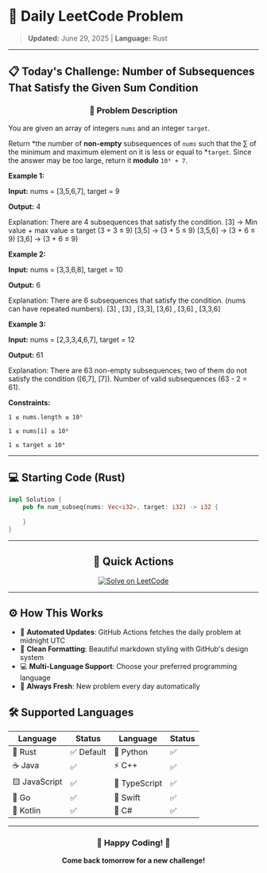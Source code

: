 # 🎯 Daily LeetCode Problem

> **Updated:** June 29, 2025 | **Language:** Rust

---

## 📋 Today's Challenge: **Number of Subsequences That Satisfy the Given Sum Condition**

<div align="center">

### 🧩 Problem Description

</div>

You are given an array of integers `nums` and an integer `target`.

Return *the number of **non-empty** subsequences of *`nums`* such that the ∑ of the minimum and maximum element on it is less or equal to *`target`. Since the answer may be too large, return it **modulo** `10⁹ + 7`.

**Example 1:**

**Input:** nums = [3,5,6,7], target = 9

**Output:** 4

Explanation: There are 4 subsequences that satisfy the condition.
[3] -> Min value + max value ≤ target (3 + 3 ≤ 9)
[3,5] -> (3 + 5 ≤ 9)
[3,5,6] -> (3 + 6 ≤ 9)
[3,6] -> (3 + 6 ≤ 9)

**Example 2:**

**Input:** nums = [3,3,6,8], target = 10

**Output:** 6

Explanation: There are 6 subsequences that satisfy the condition. (nums can have repeated numbers).
[3] , [3] , [3,3], [3,6] , [3,6] , [3,3,6]

**Example 3:**

**Input:** nums = [2,3,3,4,6,7], target = 12

**Output:** 61

Explanation: There are 63 non-empty subsequences, two of them do not satisfy the condition ([6,7], [7]).
Number of valid subsequences (63 - 2 = 61).

**Constraints:**

`1 ≤ nums.length ≤ 10⁵`

`1 ≤ nums[i] ≤ 10⁶`

`1 ≤ target ≤ 10⁶`

---

## 💻 Starting Code (Rust)

```rust
impl Solution {
    pub fn num_subseq(nums: Vec<i32>, target: i32) -> i32 {
        
    }
}
```

---

<div align="center">

## 🔗 Quick Actions

[![Solve on LeetCode](https://img.shields.io/badge/Solve_on-LeetCode-orange?style=for-the-badge&logo=leetcode&logoColor=white)](https://leetcode.com/problems/number-of-subsequences-that-satisfy-the-given-sum-condition/)

</div>

---

## ⚙️ How This Works

- 🤖 **Automated Updates**: GitHub Actions fetches the daily problem at midnight UTC
- 🎨 **Clean Formatting**: Beautiful markdown styling with GitHub's design system
- 💻 **Multi-Language Support**: Choose your preferred programming language
- 🔄 **Always Fresh**: New problem every day automatically

## 🛠️ Supported Languages

<div align="center">

| Language | Status | Language | Status |
|----------|--------|----------|--------|
| 🦀 Rust | ✅ Default | 🐍 Python | ✅ |
| ☕ Java | ✅ | ⚡ C++ | ✅ |
| 🟨 JavaScript | ✅ | 🔷 TypeScript | ✅ |
| 🐹 Go | ✅ | 🍎 Swift | ✅ |
| 🎯 Kotlin | ✅ | 💎 C# | ✅ |

</div>

---

<div align="center">

### 🌟 Happy Coding! 🌟

**Come back tomorrow for a new challenge!**

</div>